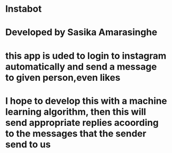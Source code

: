 # Instabot
# Developed by Sasika Amarasinghe 
# this app is uded to login to instagram automatically and send a message to given person,even likes
# I hope to develop this with a machine learning algorithm, then this will send appropriate replies acoording to the messages that the sender send to us
